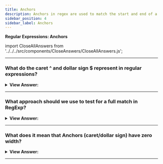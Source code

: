 ```yaml
---
title: Anchors
description: Anchors in regex are used to match the start and end of a string. They are used to match the start and end of a string.
sidebar_position: 4
sidebar_label: Anchors
---
```


**Regular Expressions: Anchors**

import CloseAllAnswers from '../../../src/components/CloseAnswers/CloseAllAnswers.js';

<CloseAllAnswers />

---

### What do the caret ^ and dollar sign $ represent in regular expressions?

<details>
  <summary><strong>View Answer:</strong></summary>
  <div>
  <div><strong>Interview Response:</strong> The caret ^ and dollar $ characters have special meaning in a regexp. They are called “anchors”. The caret ^ matches at the beginning of the text, and the dollar $ represents the end. You should note that we could use the startsWith and endsWith methods to perform the same task, which is the recommendation. We use regular expressions for more complex tests in JavaScript.
    </div><br />
  <div><strong className="codeExample">Code Example:</strong><br /><br />

  <div></div>

```js
let str1 = 'Mary had a little lamb';
alert(/^Mary/.test(str1)); // true

let str2 = "it's fleece was white as snow";
alert(/snow$/.test(str2)); // true
```

  </div>
  </div>
</details>

---

### What approach should we use to test for a full match in RegExp?

<details>
  <summary><strong>View Answer:</strong></summary>
  <div>
  <div><strong>Interview Response:</strong> Both anchors, caret, and dollar sign, together ^...$ often get used in testing whether a string fully matches the pattern. For instance, check if the user input is in the proper format.
    </div><br />
  <div><strong className="codeExample">Code Example:</strong><br /><br />

  <div></div>

```js
let goodInput = '12:34';
let badInput = '12:345';

let regexp = /^\d\d:\d\d$/;
alert(regexp.test(goodInput)); // true
alert(regexp.test(badInput)); // false
```

  </div>
  </div>
</details>

---

### What does it mean that Anchors (caret/dollar sign) have zero width?

<details>
  <summary><strong>View Answer:</strong></summary>
  <div>
  <div><strong>Interview Response:</strong> They do not match a character but instead force the regexp engine to check the condition (text start/end).
    </div>
  </div>
</details>

---
